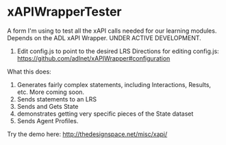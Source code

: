 xAPIWrapperTester
=================

A form I'm using to test all the xAPI calls needed for our learning modules. Depends on the ADL xAPI Wrapper.
UNDER ACTIVE DEVELOPMENT. 

1. Edit config.js to point to the desired LRS
Directions for editing config.js:
https://github.com/adlnet/xAPIWrapper#configuration

What this does:

1. Generates fairly complex statements, including Interactions, Results, etc. More coming soon.
2. Sends statements to an LRS
3. Sends and Gets State
4. demonstrates getting very specific pieces of the State dataset
5. Sends Agent Profiles.

Try the demo here:
http://thedesignspace.net/misc/xapi/

 
